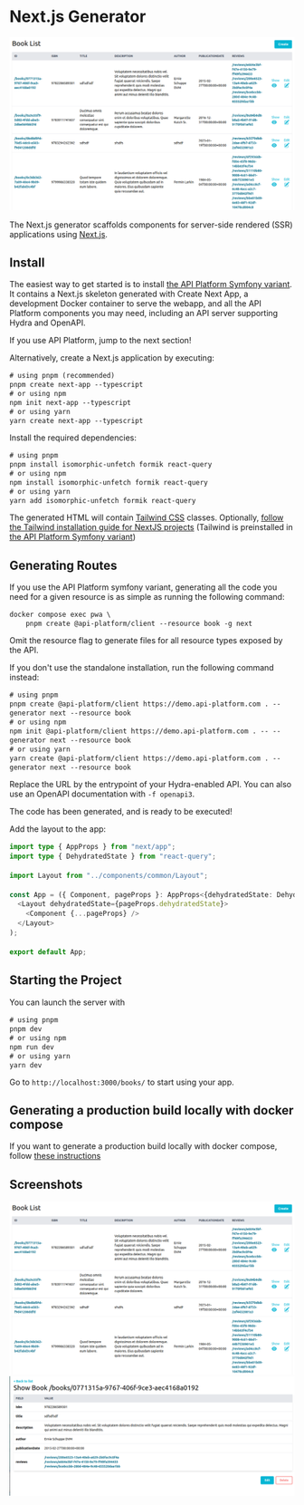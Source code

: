 # Next.js Generator

![List screenshot](images/nextjs/create-client-nextjs-list.png)

The Next.js generator scaffolds components for server-side rendered (SSR) applications using [Next.js](https://nextjs.org/).

## Install

The easiest way to get started is to install [the API Platform Symfony variant](../symfony/index.md).
It contains a Next.js skeleton generated with Create Next App,
a development Docker container to serve the webapp, and all the API Platform components you may need, including an API server
supporting Hydra and OpenAPI.

If you use API Platform, jump to the next section!

Alternatively, create a Next.js application by executing:

```console
# using pnpm (recommended)
pnpm create next-app --typescript
# or using npm
npm init next-app --typescript
# or using yarn
yarn create next-app --typescript
```

Install the required dependencies:

```console
# using pnpm
pnpm install isomorphic-unfetch formik react-query
# or using npm
npm install isomorphic-unfetch formik react-query
# or using yarn
yarn add isomorphic-unfetch formik react-query
```

The generated HTML will contain [Tailwind CSS](https://tailwindcss.com) classes.
Optionally, [follow the Tailwind installation guide for NextJS projects](https://tailwindcss.com/docs/guides/nextjs)
(Tailwind is preinstalled in [the API Platform Symfony variant](../symfony/index.md))

## Generating Routes

If you use the API Platform symfony variant, generating all the code you need for a given resource is as simple as running the following command:

```console
docker compose exec pwa \
    pnpm create @api-platform/client --resource book -g next
```

Omit the resource flag to generate files for all resource types exposed by the API.

If you don't use the standalone installation, run the following command instead:

```console
# using pnpm
pnpm create @api-platform/client https://demo.api-platform.com . --generator next --resource book
# or using npm
npm init @api-platform/client https://demo.api-platform.com . -- --generator next --resource book
# or using yarn
yarn create @api-platform/client https://demo.api-platform.com . --generator next --resource book
```

Replace the URL by the entrypoint of your Hydra-enabled API.
You can also use an OpenAPI documentation with `-f openapi3`.

The code has been generated, and is ready to be executed!

Add the layout to the app:

```typescript
import type { AppProps } from "next/app";
import type { DehydratedState } from "react-query";

import Layout from "../components/common/Layout";

const App = ({ Component, pageProps }: AppProps<{dehydratedState: DehydratedState}>) => (
  <Layout dehydratedState={pageProps.dehydratedState}>
    <Component {...pageProps} />
  </Layout>
);

export default App;
```

## Starting the Project

You can launch the server with

```console
# using pnpm
pnpm dev
# or using npm
npm run dev
# or using yarn
yarn dev
```

Go to `http://localhost:3000/books/` to start using your app.

## Generating a production build locally with docker compose

If you want to generate a production build locally with docker compose, follow [these instructions](../deployment/docker-compose.md)

## Screenshots

![List](images/nextjs/create-client-nextjs-list.png)
![Show](images/nextjs/create-client-nextjs-show.png)
